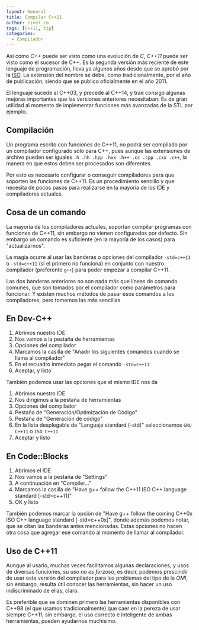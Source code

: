 ```yaml
---
layout: General
title: Compilar C++11
author: rivel_co
tags: [C++11, tip]
categories:
  - Compilador
---
```


Así como *C++* puede ser visto como una evolución de *C*, *C++11* puede ser visto como el sucesor de C++. Es la segunda versión más reciente de este lenguaje de programación, lleva ya algunos años desde que se aprobó por la [ISO](http://www.iso.org/ "Sitio oficial"). La extensión del nombre se debe, como tradicionalmente, por el año de publicación, siendo que se publico oficialmente en el año 2011.

El lenguaje sucede al C++03, y precede al C++14, y trae consigo algunas mejoras importantes que las versiones anteriores necesitaban. Es de gran utilidad al momento de implementar funciones más avanzadas de la STL por ejemplo.

## Compilación

Un programa escrito con funciones de C++11, no podrá ser compilado por un compilador configurado sólo para C++, pues aunque las extensiones de archivo pueden ser iguales `.h .hh .hpp .hxx .h++ .cc .cpp .cxx .c++`, la manera en que estos deben ser procesados son diferentes.
 
Por esto es necesario configurar o conseguir compiladores para que soporten las funciones de C++11. Es un procedimiento sencillo y que necesita de pocos pasos para realizarse en la mayoría de los IDE y compiladores actuales.

## Cosa de un comando

La mayoría de los compiladores actuales, soportan compilar programas con funciones de C++11, sin embargo no vienen configurados por defecto. Sin embargo un comando es suficiente (en la mayoría de los casos) para "actualizarnos".

La magia ocurre al usar las banderas o opciones del compilador `-std=c++11` o `-std=c++11` (si el primero no funciona) en conjunto con nuestro compilador (preferente `g++`) para poder empezar a compilar C++11. 

Las dos banderas anteriores no son nada más que líneas de comando comunes, que son tomados por el compilador como parámetros para funcionar. Y existen muchos métodos de pasar esos comandos a los compiladores, pero tomemos las más sencillas

## En Dev-C++

1. Abrimos nuestro IDE
2. Nos vamos a la pestaña de herramientas
3. Opciones del compilador
4. Marcamos la casilla de "Añadir los siguientes comandos cuando se llama al compilador"
5. En el recuadro inmediato pegar el comando `-std=c++11`
6. Aceptar, y listo

También podemos usar las opciones que el mismo IDE nos da

1. Abrimos nuestro IDE
2. Nos dirigimos a la pestaña de herramientas
3. Opciones del compilador
4. Pestaña de "Generación/Optimización de Código"
5. Pestaña de "Generación de código"
6. En la lista desplegable de "Languaje standard (-std)" seleccionamos `GNU C++11` o `ISO C++11`
7. Aceptar y listo

## En Code::Blocks

1. Abrimos el IDE
2. Nos vamos a la pestaña de "Settings"
3. A continuación en "Compiler..."
4. Marcamos la casilla de "Have g++ follow the C++11 ISO C++ language standard [-std=c++11]"
5. OK y listo

También podemos marcar la opción de "Have g++ follow the coming C++0x ISO C++ language standard [-std=c++0x]", donde además podemos notar, que se citan las banderas antes mencionadas. Estas opciones no hacen otra cosa que agregar ese comando al momento de llamar al compilador.

## Uso de C++11

Aunque al usarlo, muchas veces facilitamos algunas declaraciones, y usos de diversas funciones, *su uso no es forzoso*, es decir, podemos prescindir de usar esta versión del compilador para los problemas del tipo de la *OMI*, sin embargo, resulta útil conocer las herramientas, sin hacer un uso indiscriminado de ellas, claro. 

Es preferible que se dominen primero las herramientas disponibles con C++98 (el que usamos tradicionalmente) que caer en la pereza de usar siempre C++11, sin embargo, el uso correcto e inteligente de ambas herramientas, pueden ayudarnos muchísimo.
